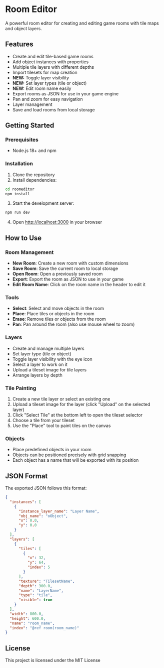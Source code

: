 # Room Editor

A powerful room editor for creating and editing game rooms with tile maps and object layers.

## Features

- Create and edit tile-based game rooms
- Add object instances with properties
- Multiple tile layers with different depths
- Import tilesets for map creation
- **NEW:** Toggle layer visibility
- **NEW:** Set layer types (tile or object)
- **NEW:** Edit room name easily
- Export rooms as JSON for use in your game engine
- Pan and zoom for easy navigation
- Layer management
- Save and load rooms from local storage

## Getting Started

### Prerequisites

- Node.js 18+ and npm

### Installation

1. Clone the repository
2. Install dependencies:

```bash
cd roomeditor
npm install
```

3. Start the development server:

```bash
npm run dev
```

4. Open [http://localhost:3000](http://localhost:3000) in your browser

## How to Use

### Room Management

- **New Room**: Create a new room with custom dimensions
- **Save Room**: Save the current room to local storage
- **Open Room**: Open a previously saved room
- **Export**: Export the room as JSON to use in your game
- **Edit Room Name**: Click on the room name in the header to edit it

### Tools

- **Select**: Select and move objects in the room
- **Place**: Place tiles or objects in the room
- **Erase**: Remove tiles or objects from the room
- **Pan**: Pan around the room (also use mouse wheel to zoom)

### Layers

- Create and manage multiple layers
- Set layer type (tile or object)
- Toggle layer visibility with the eye icon
- Select a layer to work on it
- Upload a tileset image for tile layers
- Arrange layers by depth

### Tile Painting

1. Create a new tile layer or select an existing one
2. Upload a tileset image for the layer (click "Upload" on the selected layer)
3. Click "Select Tile" at the bottom left to open the tileset selector
4. Choose a tile from your tileset
5. Use the "Place" tool to paint tiles on the canvas

### Objects

- Place predefined objects in your room
- Objects can be positioned precisely with grid snapping
- Each object has a name that will be exported with its position

## JSON Format

The exported JSON follows this format:

```json
{
  "instances": [
    {
      "instance_layer_name": "Layer Name",
      "obj_name": "oObject",
      "x": 0.0,
      "y": 0.0
    }
  ],
  "layers": [
    {
      "tiles": [
        {
          "x": 32,
          "y": 64,
          "index": 5
        }
      ],
      "texture": "TilesetName",
      "depth": 300.0,
      "name": "LayerName",
      "type": "tile",
      "visible": true
    }
  ],
  "width": 800.0,
  "height": 600.0,
  "name": "room_name",
  "index": "@ref room(room_name)"
}
```

## License

This project is licensed under the MIT License
